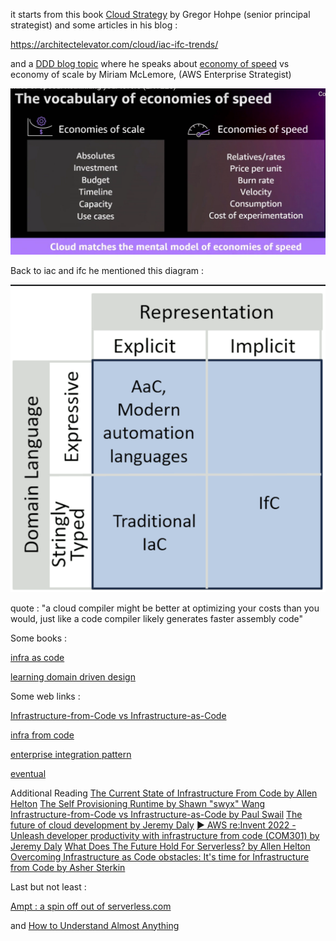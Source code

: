 it starts from this book [Cloud Strategy](https://leanpub.com/cloudstrategy/c/elevator35) by Gregor Hohpe (senior principal strategist) and some articles in his blog : 

https://architectelevator.com/cloud/iac-ifc-trends/

and a [DDD blog topic](https://architectelevator.com/cloud/ddd-technical-domains/) where he speaks about [economy of speed](https://aws.amazon.com/fr/executive-insights/content/succeeding-in-economies-of-speed/) vs economy of scale by Miriam McLemore, (AWS Enterprise Strategist)
 
![vocabulary of economies of speed](image-38.png)

Back to iac and ifc he mentioned this diagram :

![Alt text](image-37.png)

quote : "a cloud compiler might be better at optimizing your costs than you would, just like a code compiler likely generates faster assembly code"

Some books :

[infra as code](https://www.amazon.com/Infrastructure-Code-Dynamic-Systems-Cloud/dp/1098114671?)

[learning domain driven design](https://www.amazon.com/dp/1098100131)

Some web links :

[Infrastructure-from-Code vs Infrastructure-as-Code](https://serverlessfirst.com/emails/infrastructure-from-code-vs-infrastructure-as-code/)

[infra from code](https://infrastructurefromcode.com/)

[enterprise integration pattern](https://www.enterpriseintegrationpatterns.com/patterns/messaging/PublishSubscribeChannel.html)

[eventual](https://docs.eventual.ai/what-is-eventual)

Additional Reading
[The Current State of Infrastructure From Code by Allen Helton](https://www.readysetcloud.io/blog/allen.helton/infrastructure-from-code-benchmark/)
[The Self Provisioning Runtime by Shawn "swyx" Wang](https://www.swyx.io/self-provisioning-runtime)
[Infrastructure-from-Code vs Infrastructure-as-Code by Paul Swail](https://serverlessfirst.com/emails/infrastructure-from-code-vs-infrastructure-as-code/)
[The future of cloud development by Jeremy Daly](https://www.getampt.com/blog/introducing-ampt/)
[▶️ AWS re:Invent 2022 - Unleash developer productivity with infrastructure from code (COM301) by Jeremy Daly](https://www.youtube.com/watch?v=RmwKBPCo7o4)
[What Does The Future Hold For Serverless? by Allen Helton](https://www.readysetcloud.io/blog/allen.helton/what-does-the-future-hold-for-serverless/)
[Overcoming Infrastructure as Code obstacles: It's time for Infrastructure from Code by Asher Sterkin](https://www.idgconnect.com/article/3647074/overcoming-infrastructure-as-code-obstacles-its-time-for-infrastructure-from-code.html)

Last but not least :

[Ampt : a spin off out of serverless.com](https://www.getampt.com/docs/overview/)

and [How to Understand Almost Anything](https://leanpub.com/markusvoelter-htuaa)